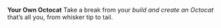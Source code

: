 **Your Own Octocat**
Take a break from your _*build and create an Octocat*_ that’s all you, from whisker tip to tail.
